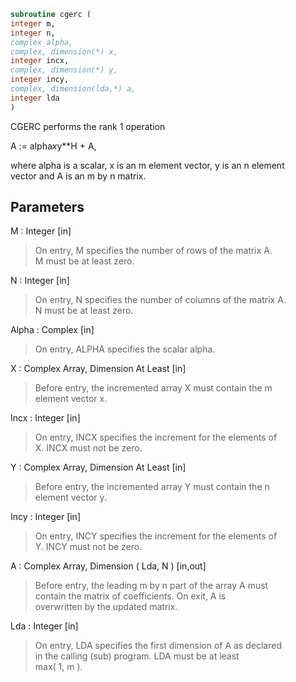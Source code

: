 ```fortran  
subroutine cgerc (  
integer m,  
integer n,  
complex alpha,  
complex, dimension(*) x,  
integer incx,  
complex, dimension(*) y,  
integer incy,  
complex, dimension(lda,*) a,  
integer lda  
)  
```  
  
CGERC  performs the rank 1 operation  
  
A := alpha*x*y**H + A,  
  
where alpha is a scalar, x is an m element vector, y is an n element  
vector and A is an m by n matrix.  
  
## Parameters  
M : Integer [in]  
> On entry, M specifies the number of rows of the matrix A.  
> M must be at least zero.  
  
N : Integer [in]  
> On entry, N specifies the number of columns of the matrix A.  
> N must be at least zero.  
  
Alpha : Complex [in]  
> On entry, ALPHA specifies the scalar alpha.  
  
X : Complex Array, Dimension At Least [in]  
> Before entry, the incremented array X must contain the m  
> element vector x.  
  
Incx : Integer [in]  
> On entry, INCX specifies the increment for the elements of  
> X. INCX must not be zero.  
  
Y : Complex Array, Dimension At Least [in]  
> Before entry, the incremented array Y must contain the n  
> element vector y.  
  
Incy : Integer [in]  
> On entry, INCY specifies the increment for the elements of  
> Y. INCY must not be zero.  
  
A : Complex Array, Dimension ( Lda, N ) [in,out]  
> Before entry, the leading m by n part of the array A must  
> contain the matrix of coefficients. On exit, A is  
> overwritten by the updated matrix.  
  
Lda : Integer [in]  
> On entry, LDA specifies the first dimension of A as declared  
> in the calling (sub) program. LDA must be at least  
> max( 1, m ).  
  
